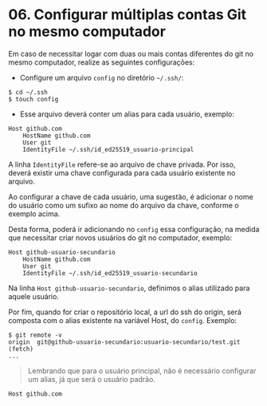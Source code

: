 # 06. Configurar múltiplas contas Git no mesmo computador

Em caso de necessitar logar com duas ou mais contas diferentes do git no mesmo computador, realize as seguintes configurações:

- Configure um arquivo `config` no diretório `~/.ssh/`:

```
$ cd ~/.ssh
$ touch config
```

- Esse arquivo deverá conter um alias para cada usuário, exemplo:

``` 
Host github.com
	HostName github.com
	User git
	IdentityFile ~/.ssh/id_ed25519_usuario-principal

```

A linha `IdentityFile` refere-se ao arquivo de chave privada. Por isso, deverá existir uma chave configurada para cada usuário existente no arquivo.

Ao configurar a chave de cada usuário, uma sugestão, é adicionar o nome do usuário como um sufixo ao nome do arquivo da chave, conforme o exemplo acima.

Desta forma, poderá ir adicionando no `config` essa configuração, na medida que necessitar criar novos usuários do git no computador, exemplo:

``` 
Host github-usuario-secundario
	HostName github.com
	User git
	IdentityFile ~/.ssh/id_ed25519_usuario-secundario

```

Na linha `Host github-usuario-secundario`, definimos o alias utilizado para aquele usuário.

Por fim, quando for criar o repositório local, a url do ssh do origin, será composta com o alias existente na variável Host, do `config`. Exemplo: 

```
$ git remote -v
origin	git@github-usuario-secundario:usuario-secundario/test.git (fetch)
...
```

> Lembrando que para o usuário principal, não é necessário configurar um alias, já que será o usuário padrão.

```
Host github.com
```